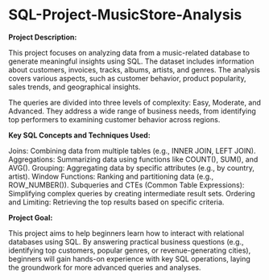 # SQL-Project-MusicStore-Analysis

**Project Description:**

This project focuses on analyzing data from a music-related database to generate meaningful insights using SQL. The dataset includes information about customers, invoices, tracks, albums, artists, and genres. The analysis covers various aspects, such as customer behavior, product popularity, sales trends, and geographical insights.

The queries are divided into three levels of complexity: Easy, Moderate, and Advanced. They address a wide range of business needs, from identifying top performers to examining customer behavior across regions.

**Key SQL Concepts and Techniques Used:**

Joins: Combining data from multiple tables (e.g., INNER JOIN, LEFT JOIN).
Aggregations: Summarizing data using functions like COUNT(), SUM(), and AVG().
Grouping: Aggregating data by specific attributes (e.g., by country, artist).
Window Functions: Ranking and partitioning data (e.g., ROW_NUMBER()).
Subqueries and CTEs (Common Table Expressions): Simplifying complex queries by creating intermediate result sets.
Ordering and Limiting: Retrieving the top results based on specific criteria.

**Project Goal:**

This project aims to help beginners learn how to interact with relational databases using SQL. By answering practical business questions (e.g., identifying top customers, popular genres, or revenue-generating cities), beginners will gain hands-on experience with key SQL operations, laying the groundwork for more advanced queries and analyses.

